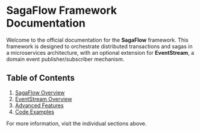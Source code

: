 # SagaFlow Framework Documentation

Welcome to the official documentation for the **SagaFlow** framework. This framework is designed to orchestrate distributed transactions and sagas in a microservices architecture, with an optional extension for **EventStream**, a domain event publisher/subscriber mechanism.

## Table of Contents
1. [SagaFlow Overview](sagaflow.md)
2. [EventStream Overview](eventstream.md)
3. [Advanced Features](advanced_features.md)
4. [Code Examples](examples.md)

For more information, visit the individual sections above.
